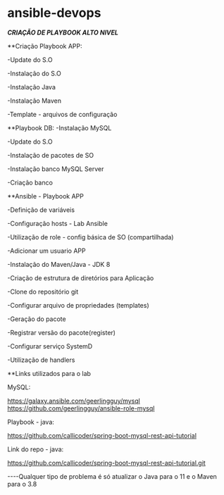 # ansible-devops


***CRIAÇÃO DE PLAYBOOK ALTO NIVEL***

**Criação Playbook APP:

-Update do S.O

-Instalação do S.O

-Instalação Java

-Instalação Maven

-Template - arquivos de configuração


**Playbook DB:
-Instalação MySQL

-Update do S.O

-Instalação de pacotes de SO

-Instalação banco MySQL Server

-Criação banco


**Ansible - Playbook APP

-Definição de variáveis

-Configuração hosts - Lab Ansible

-Utilização de role - config básica de SO (compartilhada)

-Adicionar um usuario APP

-Instalação do Maven/Java - JDK 8

-Criação de estrutura de diretórios para Aplicação

-Clone do repositório git

-Configurar arquivo de propriedades (templates)

-Geração do pacote

-Registrar versão do pacote(register)

-Configurar serviço SystemD

-Utilização de handlers


**Links utilizados para o lab

MySQL:

https://galaxy.ansible.com/geerlingguy/mysql
https://github.com/geerlingguy/ansible-role-mysql

Playbook - java:

https://github.com/callicoder/spring-boot-mysql-rest-api-tutorial

Link do repo - java:

https://github.com/callicoder/spring-boot-mysql-rest-api-tutorial.git



----Qualquer tipo de problema é só atualizar o Java para o 11 e o Maven para o 3.8
